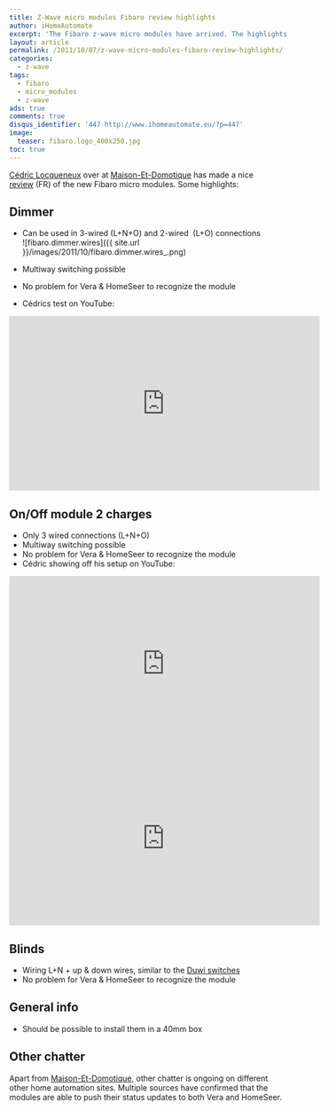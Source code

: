 ```yaml
---
title: Z-Wave micro modules Fibaro review highlights
author: iHomeAutomate
excerpt: 'The Fibaro z-wave micro modules have arrived. The highlights of the initial test(s) are summarized in this article.'
layout: article
permalink: /2011/10/07/z-wave-micro-modules-fibaro-review-highlights/
categories:
  - z-wave
tags:
  - fibaro
  - micro_modules
  - z-wave
ads: true
comments: true
disqus_identifier: '447 http://www.ihomeautomate.eu/?p=447'
image:
  teaser: fibaro.logo_400x250.jpg
toc: true
---
```

[ Cédric Locqueneux][1] over at [Maison-Et-Domotique][2] has made a nice [review][3] (FR) of the new Fibaro micro modules. Some highlights:

## Dimmer  
* Can be used in 3-wired (L+N+O) and 2-wired  (L+O) connections  
![fibaro.dimmer.wires]({{ site.url }}/images/2011/10/fibaro.dimmer.wires_.png)<br/>
    
* Multiway switching possible  
* No problem for Vera & HomeSeer to recognize the module  
* Cédrics test on YouTube:
  
<iframe width="560" height="315" src="https://www.youtube.com/embed/ZdOmDop1rkc" frameborder="0"></iframe>
    
## On/Off module 2 charges  
* Only 3 wired connections (L+N+O)  
* Multiway switching possible  
* No problem for Vera & HomeSeer to recognize the module  
* Cédric showing off his setup on YouTube:

<iframe width="560" height="315" src="https://www.youtube.com/embed/7UKWjEDO_A4" frameborder="0"></iframe><br/>

<iframe width="560" height="315" src="https://www.youtube.com/embed/mxUb7X-gXAs" frameborder="0"></iframe>
    
## Blinds  
* Wiring L+N + up & down wires, similar to the [Duwi switches][5]  
* No problem for Vera & HomeSeer to recognize the module
## General info
* Should be possible to install them in a 40mm box

## Other chatter
Apart from [Maison-Et-Domotique][2], other chatter is ongoing on different other home automation sites. Multiple sources have confirmed that the modules are able to push their status updates to both Vera and HomeSeer.

 [1]: http://www.maison-et-domotique.com/author/cedriclocqueneux/
 [2]: http://www.maison-et-domotique.com
 [3]: http://www.maison-et-domotique.com/2011/10/07/zwave-test-des-micro-modules-fibaro/
 [4]: http://www.ihomeautomate.eu/wp-content/uploads/2011/10/fibaro.dimmer.wires_.png
 [5]: http://www.duewi.de/index.php?productid=37344
